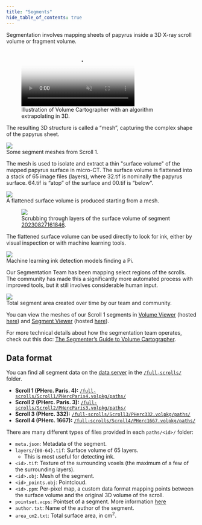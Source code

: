 ```yaml
---
title: "Segments"
hide_table_of_contents: true
---
```


<head>
  <html data-theme="dark" />

  <meta
    name="description"
    content="A $1,000,000+ machine learning and computer vision competition"
  />

  <meta property="og:type" content="website" />
  <meta property="og:url" content="https://scrollprize.org" />
  <meta property="og:title" content="Vesuvius Challenge" />
  <meta
    property="og:description"
    content="A $1,000,000+ machine learning and computer vision competition"
  />
  <meta
    property="og:image"
    content="https://scrollprize.org/img/social/opengraph.jpg"
  />

  <meta property="twitter:card" content="summary_large_image" />
  <meta property="twitter:url" content="https://scrollprize.org" />
  <meta property="twitter:title" content="Vesuvius Challenge" />
  <meta
    property="twitter:description"
    content="A $1,000,000+ machine learning and computer vision competition"
  />
  <meta
    property="twitter:image"
    content="https://scrollprize.org/img/social/opengraph.jpg"
  />
</head>

Segmentation involves mapping sheets of papyrus inside a 3D X-ray scroll volume or fragment volume. 

<figure className="max-w-[500px]">
  <video autoPlay playsInline muted controls className="w-[100%] rounded-xl" poster="/img/tutorials/vc-extrapolation2.jpg">
    <source src="/img/tutorials/vc-extrapolation2.webm" type="video/webm"/>
    <source src="/img/tutorials/vc-extrapolation2.mp4" type="video/mp4"/>
  </video>
  <figcaption className="mt-0">Illustration of Volume Cartographer with an algorithm extrapolating in 3D.</figcaption>
</figure>

The resulting 3D structure is called a “mesh”, capturing the complex shape of the papyrus sheet.

<div className="flex flex-wrap max-w-[500px]">
  <div className="w-[100%] max-w-[400px] mb-4"><div className="overflow-hidden mb-2"><img loading="eager" src="/img/data/segmentation-animation.webp" className="w-[100%] mt-[-30px] mb-[-50px]"/></div><figcaption className="mt-[-6px]">Some segment meshes from Scroll 1.</figcaption></div>
</div>

The mesh is used to isolate and extract a thin "surface volume" of the mapped papyrus surface in micro-CT. The surface volume is flattened into a stack of 65 image files (layers), where 32.tif is nominally the papyrus surface. 64.tif is “atop” of the surface and 00.tif is “below”.

<div className="flex w-[100%]">
    <div className="w-[100%] mb-2 mr-2"><img src="/img/data/mesh2surfvol.png" className="w-[100%]"/><figcaption className="mt-0">A flattened surface volume is produced starting from a mesh.</figcaption></div>
</div>

<figure className="max-w-[600px]">
  <img src="/img/data/surface_volume.gif"/>
  <figcaption className="mt-0">Scrubbing through layers of the surface volume of segment <a href="https://dl.ash2txt.org/full-scrolls/Scroll1/PHercParis4.volpkg/paths/20230827161846/layers/">20230827161846</a>.</figcaption>
</figure>

The flattened surface volume can be used directly to look for ink, either by visual inspection or with machine learning tools.

<div className="flex w-[100%]">
  <div className="w-[100%] mb-2 mr-2"><img src="/img/data/ML-ink-detection.png" className="w-[100%]"/><figcaption className="mt-0">Machine learning ink detection models finding a Pi.</figcaption></div>
</div>

Our Segmentation Team has been mapping select regions of the scrolls. The community has made this a significantly more automated process with improved tools, but it still involves considerable human input. 

<div className="flex w-[100%]">
  <div className="w-[100%] mb-2 mr-2"><img src="/img/data/segment_areas.png" className="w-[100%]"/><figcaption className="mt-0">Total segment area created over time by our team and community.</figcaption></div>
</div>

You can view the meshes of our Scroll 1 segments in [Volume Viewer](https://github.com/tomhsiao1260/vc-whiteboard/tree/demo-3) (hosted [here](http://37.19.207.113:5174)) and [Segment Viewer](https://github.com/tomhsiao1260/segment-viewer) (hosted [here](http://37.19.207.113:5173)).

For more technical details about how the segmentation team operates, check out this doc: [The Segmenter’s Guide to Volume Cartographer](https://docs.google.com/document/d/11B9Gy1gJRye_NQHphwbIxINvactUchJJsJOJi1FKrgI/edit?usp=sharing).

## Data format

You can find all segment data on the [data server](https://dl.ash2txt.org/) in the [`/full-scrolls/`](https://dl.ash2txt.org/full-scrolls/) folder.

* **Scroll 1 (PHerc. Paris. 4):** [`/full-scrolls/Scroll1/PHercParis4.volpkg/paths/`](https://dl.ash2txt.org/full-scrolls/Scroll1/PHercParis4.volpkg/paths/)
* **Scroll 2 (PHerc. Paris. 3):** [`/full-scrolls/Scroll2/PHercParis3.volpkg/paths/`](https://dl.ash2txt.org/full-scrolls/Scroll2/PHercParis3.volpkg/paths/)
* **Scroll 3 (PHerc. 332):** [`/full-scrolls/Scroll3/PHerc332.volpkg/paths/`](https://dl.ash2txt.org/full-scrolls/Scroll3/PHerc332.volpkg/paths/)
* **Scroll 4 (PHerc. 1667):** [`/full-scrolls/Scroll4/PHerc1667.volpkg/paths/`](https://dl.ash2txt.org/full-scrolls/Scroll4/PHerc1667.volpkg/paths/)

There are many different types of files provided in each `paths/<id>/` folder:
* `meta.json`: Metadata of the segment.
* `layers/{00-64}.tif`: Surface volume of 65 layers.
  * This is most useful for detecting ink.
* `<id>.tif`: Texture of the surrounding voxels (the maximum of a few of the surrounding layers).
* `<id>.obj`: Mesh of the segment.
* `<id>_points.obj`: Pointcloud.
* `<id>.ppm`: Per-pixel map, a custom data format mapping points between the surface volume and the original 3D volume of the scroll.
* `pointset.vcps`: Pointset of a segment. More information [here](https://www.kaggle.com/code/kglspl/simple-vcps-parser)
* `author.txt`: Name of the author of the segment.
* `area_cm2.txt`: Total surface area, in cm<sup>2</sup>.
